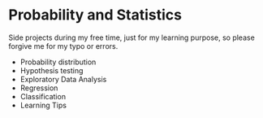 # Probability and Statistics
Side projects during my free time, just for my learning purpose, so please forgive me for my typo or errors.
- Probability distribution
- Hypothesis testing
- Exploratory Data Analysis
- Regression
- Classification
- Learning Tips
